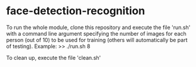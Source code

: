 # face-detection-recognition
To run the whole module, clone this repository and execute the file 'run.sh' with a command line argument specifying the number of images for each person (out of 10) to be used for training (others will automatically be part of testing).
Example: >> ./run.sh 8

To clean up, execute the file 'clean.sh'
